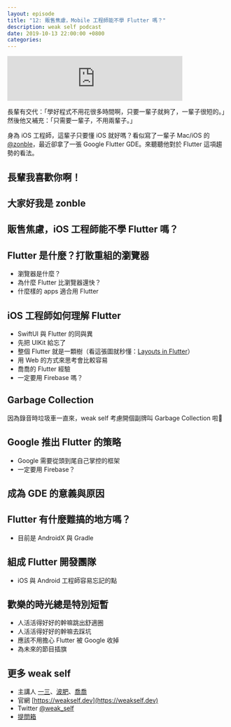 ```yaml
---
layout: episode
title: "12: 販售焦慮，Mobile 工程師能不學 Flutter 嗎？"
description: weak self podcast
date: 2019-10-13 22:00:00 +0800
categories: 
---
```

<iframe src="https://anchor.fm/weakself/embed/episodes/12-Mobile--Flutter-e78k75" height="102px" width="400px" frameborder="0" scrolling="no"></iframe>

長輩有交代：「學好程式不用花很多時間啊，只要一輩子就夠了，一輩子很短的。」然後他又補充：「只需要一輩子，不用兩輩子。」

身為 iOS 工程師，這輩子只要懂 iOS 就好嗎？看似寫了一輩子 Mac/iOS 的 [@zonble](https://twitter.com/zonble)，最近卻拿了一張 Google Flutter GDE。來聽聽他對於 Flutter 這項趨勢的看法。

## 長輩我喜歡你啊！
## 大家好我是 zonble
## 販售焦慮，iOS 工程師能不學 Flutter 嗎？
## Flutter 是什麼？打散重組的瀏覽器

* 瀏覽器是什麼？
* 為什麼 Flutter 比瀏覽器還快？
* 什麼樣的 apps 適合用 Flutter

## iOS 工程師如何理解 Flutter

* SwiftUI 與 Flutter 的同與異
* 先把 UIKit 給忘了
* 整個 Flutter 就是一顆樹（看這張圖就秒懂：[Layouts in Flutter](https://flutter.dev/docs/development/ui/layout)）
* 用 Web 的方式來思考會比較容易
* 喬喬的 Flutter 經驗
* 一定要用 Firebase 嗎？

## Garbage Collection

因為錄音時垃圾車一直來，weak self 考慮開個副牌叫 Garbage Collection 啦🤣

## Google 推出 Flutter 的策略

* Google 需要從頭到尾自己掌控的框架
* 一定要用 Firebase？

## 成為 GDE 的意義與原因

## Flutter 有什麼難搞的地方嗎？

* 目前是 AndroidX 與 Gradle

## 組成 Flutter 開發團隊

* iOS 與 Android 工程師容易忘記的點

## 歡樂的時光總是特別短暫

* 人活活得好好的幹嘛跳出舒適圈
* 人活活得好好的幹嘛去踩坑
* 應該不用擔心 Flutter 被 Google 收掉
* 為未來的節目插旗

## 更多 weak self

* 主講人 [一三](https://twitter.com/ethanhuang13)、[波肥](https://twitter.com/PofatTseng)、[喬喬](https://twitter.com/joe_trash_talk)
* 官網 [https://weakself.dev](https://weakself.dev)
* Twitter [@weak_self](https://twitter.com/weak_self)
* [提問箱](https://peing.net/zh-TW/weak_self)